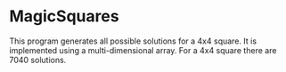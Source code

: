 # MagicSquares

This program generates all possible solutions for a 4x4 square. It is implemented using a multi-dimensional array. 
For a 4x4 square there are 7040 solutions.
